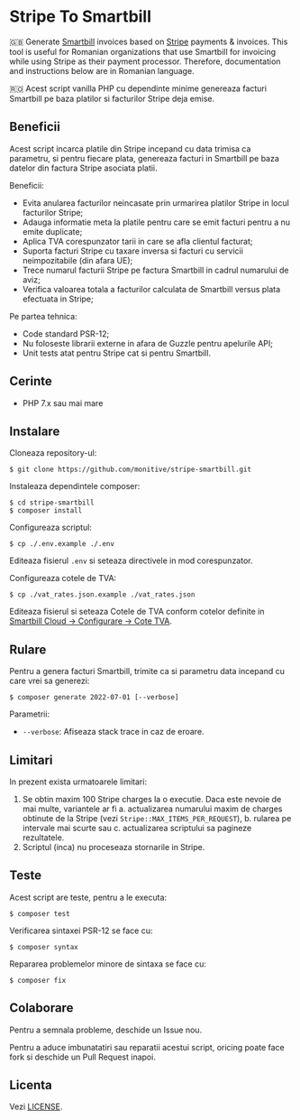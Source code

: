 # Stripe To Smartbill

🇬🇧 Generate [Smartbill](https://www.smartbill.ro) invoices based on [Stripe](https://stripe.com) payments &amp; invoices. This tool is useful for Romanian organizations that use Smartbill for invoicing while using Stripe as their payment processor. Therefore, documentation and instructions below are in Romanian language.

🇷🇴 Acest script vanilla PHP cu dependinte minime genereaza facturi Smartbill pe baza platilor si facturilor Stripe deja emise.

## Beneficii

Acest script incarca platile din Stripe incepand cu data trimisa ca parametru, si pentru fiecare plata, genereaza facturi in Smartbill pe baza datelor din factura Stripe asociata platii.

Beneficii:

- Evita anularea facturilor neincasate prin urmarirea platilor Stripe in locul facturilor Stripe;
- Adauga informatie meta la platile pentru care se emit facturi pentru a nu emite duplicate;
- Aplica TVA corespunzator tarii in care se afla clientul facturat;
- Suporta facturi Stripe cu taxare inversa si facturi cu servicii neimpozitabile (din afara UE);
- Trece numarul facturii Stripe pe factura Smartbill in cadrul numarului de aviz;
- Verifica valoarea totala a facturilor calculata de Smartbill versus plata efectuata in Stripe;

Pe partea tehnica:

- Code standard PSR-12;
- Nu foloseste librarii externe in afara de Guzzle pentru apelurile API;
- Unit tests atat pentru Stripe cat si pentru Smartbill.

## Cerinte

- PHP 7.x sau mai mare

## Instalare

Cloneaza repository-ul:

```shell
$ git clone https://github.com/monitive/stripe-smartbill.git
```

Instaleaza dependintele composer:

```shell
$ cd stripe-smartbill
$ composer install
```

Configureaza scriptul:

```shell
$ cp ./.env.example ./.env
```

Editeaza fisierul `.env` si seteaza directivele in mod corespunzator.

Configureaza cotele de TVA:

```shell
$ cp ./vat_rates.json.example ./vat_rates.json
```

Editeaza fisierul si seteaza Cotele de TVA conform cotelor definite in [Smartbill Cloud -> Configurare -> Cote TVA](https://cloud.smartbill.ro/core/configurare/cote-tva/).

## Rulare

Pentru a genera facturi Smartbill, trimite ca si parametru data incepand cu care vrei sa generezi:

```shell
$ composer generate 2022-07-01 [--verbose]
```

Parametrii:

- `--verbose`: Afiseaza stack trace in caz de eroare.

## Limitari

In prezent exista urmatoarele limitari:

1. Se obtin maxim 100 Stripe charges la o executie. Daca este nevoie de mai multe, variantele ar fi
  a. actualizarea numarului maxim de charges obtinute de la Stripe (vezi `Stripe::MAX_ITEMS_PER_REQUEST`),
  b. rularea pe intervale mai scurte sau
  c. actualizarea scriptului sa pagineze rezultatele.
2. Scriptul (inca) nu proceseaza stornarile in Stripe.

## Teste

Acest script are teste, pentru a le executa:

```shell
$ composer test
```

Verificarea sintaxei PSR-12 se face cu:

```shell
$ composer syntax
```

Repararea problemelor minore de sintaxa se face cu:

```shell
$ composer fix
```

## Colaborare

Pentru a semnala probleme, deschide un Issue nou.

Pentru a aduce imbunatatiri sau reparatii acestui script, oricing poate face fork si deschide un Pull Request inapoi.

## Licenta

Vezi [LICENSE](LICENSE).
